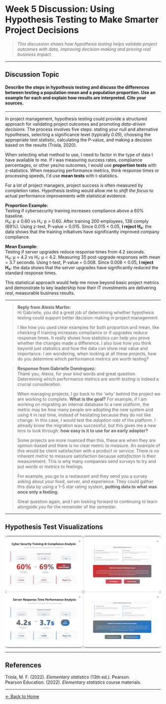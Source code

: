 # Week 5 Discussion: Using Hypothesis Testing to Make Smarter Project Decisions

> *This discussion shows how hypothesis testing helps validate project outcomes with data, improving decision-making and proving real business impact.*

---

## **Discussion Topic**
#### Describe the steps in hypothesis testing and discuss the differences between testing a population mean and a population proportion. Use an example for each and explain how results are interpreted. Cite your sources.

---

In project management, hypothesis testing could provide a structured approach for validating project outcomes and promoting *data-driven decisions.* The process involves five steps: stating your null and alternative hypotheses, selecting a significance level (typically *0.05*), choosing the appropriate test statistic, calculating the P-value, and making a decision based on the results (Triola, 2020).

When selecting what method to use, I need to factor in the type of data I have available to me. If I was measuring success rates, compliance percentages, or other yes/no outcomes, I would use **proportion tests** with z-statistics. When measuring performance metrics, think response times or processing speeds, I'd use **mean tests** with t-statistics.

For a lot of project managers, project success is often measured by completion rates. Hypothesis testing would allow me to *shift the focus* to actual performance improvements with statistical evidence.

**Proportion Example:**  
Testing if cybersecurity training increases compliance above a 60% baseline.  
H₀: p ≤ 0.60 vs H₁: p > 0.60. After training 200 employees, 138 comply (69%). Using z-test, P-value = 0.015. Since 0.015 < 0.05, **I reject H₀**: the data shows that the training initiatives have significantly improved company compliance.

**Mean Example:**  
Testing if server upgrades reduce response times from 4.2 seconds.  
H₀: μ = 4.2 vs H₁: μ < 4.2. Measuring 35 post-upgrade responses with mean = 3.7 seconds. Using t-test, P-value = 0.008. Since 0.008 < 0.05, **I reject H₀**: the data shows that the server upgrades have significantly reduced the standard response times.

This statistical approach would help me move beyond basic project metrics and demonstrate to key leadership how their IT investments are delivering *real*, measurable business results.

---

> **Reply from Alexis Martin:**  
> Hi Gabrielle, you did a great job of determining whether hypothesis testing could support better decision-making in project management.
> 
> I like how you used clear examples for both proportion and mean, like checking if training increases compliance or if upgrades reduce response times. It really shows how statistics can help you prove whether the changes made a difference. I also love how you think beyond just statistics and how the data can show real value and importance. I am wondering, when looking at all these projects, how do you determine which performance metrics are worth testing?

> **Response from Gabrielle Dominguez:**  
> Thank you, Alexis, for your kind words and great question. Determining which performance metrics are *worth testing* is indeed a crucial consideration.  
>  
> When managing projects, I go back to the *'why'* behind the project we are working to complete. **What is the goal?** For example, if I am working on migrating an internal database to a new platform, the metric may be how many people are adopting the new system and using it in real time, instead of hesitating because they do not like change. In this case, I would test the *adoption rate* of the platform. I already know the migration was successful, but this gives me a new lens to look through: **how easy is it to use for an early adopter?**
> 
> Some projects are more nuanced than this, these are when they are opinion-based and there is no clear metric to measure. An example of this would be client satisfaction with a product or service. There is no inherent metric to measure satisfaction because *satisfaction* is their measurement. This is why many companies send surveys to try and put words or metrics to feelings.  
>  
> For example, you go to a restaurant and they send you a survey asking about your food, server, and experience. They could gather this data by using a 1–5 star rating system, **putting data to what was once only a feeling.**
>  
> Great question again, and I am looking forward to continuing to learn alongside you for the remainder of the semester.
  
---
    
## Hypothesis Test Visualizations

<style>
  table.hypothesis-grid {
    border-collapse: collapse;
    border-spacing: 0;
    max-width: 780px;
    width: 100%;
  }

  table.hypothesis-grid td {
    position: relative;
    padding: 0;
    margin: 0;
    border: 1px solid #ddd;
  }

  /* Remove double borders between cells by hiding right border on left cells and bottom border on top cells */
  table.hypothesis-grid tr:first-child td {
    border-top: none;
  }
  table.hypothesis-grid tr:last-child td {
    border-bottom: none;
  }
  table.hypothesis-grid td:first-child {
    border-left: none;
  }
  table.hypothesis-grid td:last-child {
    border-right: none;
  }

  /* Corner anchors */
  table.hypothesis-grid td::before,
  table.hypothesis-grid td::after {
    content: "";
    position: absolute;
    width: 6px;
    height: 6px;
    background: #ddd;
    z-index: 2;
  }

  /* Top-left anchor */
  table.hypothesis-grid td::before {
    top: -1px;
    left: -1px;
    border-radius: 3px 0 0 0;
  }
  /* Top-right anchor */
  table.hypothesis-grid td::after {
    top: -1px;
    right: -1px;
    border-radius: 0 3px 0 0;
  }

  /* Add extra anchors to bottom corners with a nested span */
  table.hypothesis-grid td > span.corner-bottom-left,
  table.hypothesis-grid td > span.corner-bottom-right {
    position: absolute;
    width: 6px;
    height: 6px;
    background: #ddd;
    z-index: 2;
  }
  table.hypothesis-grid td > span.corner-bottom-left {
    bottom: -1px;
    left: -1px;
    border-radius: 0 0 0 3px;
  }
  table.hypothesis-grid td > span.corner-bottom-right {
    bottom: -1px;
    right: -1px;
    border-radius: 0 0 3px 0;
  }

  /* Image container */
  .img-container {
    position: relative;
    width: 100%;
    background: white;
  }

  .img-container img {
    width: 90%;
    max-width: 100%;
    height: auto;
    border-radius: 4px;
    display: block;
    margin: 0 auto;
    cursor: pointer;
  }

  .zoom-plus {
    position: absolute;
    top: 6px;
    right: 6px;
    font-size: 14px;
    color: rgba(0, 0, 0, 0.4);
    pointer-events: none;
    user-select: none;
  }
</style>

<div align="center">
  <table class="hypothesis-grid">
    <tr>
      <td>
        <div class="img-container">
          <img src="https://raw.githubusercontent.com/GabrielleDominguez/Statics-Applied-Bridging-Data-Decision-Making-in-Project-Management/a1827491001287a4ade1414fe0dd9599b4c9a86f/Article%205%2C%20image%201%20v2.png" alt="Hypothesis Image 1" class="zoomable" />
          <div class="zoom-plus">+</div>
        </div>
        <span class="corner-bottom-left"></span>
        <span class="corner-bottom-right"></span>
      </td>
      <td>
        <div class="img-container">
          <img src="https://raw.githubusercontent.com/GabrielleDominguez/Statics-Applied-Bridging-Data-Decision-Making-in-Project-Management/a1827491001287a4ade1414fe0dd9599b4c9a86f/Atricle%205%2C%20image%202%20v2.png" alt="Hypothesis Image 2" class="zoomable" />
          <div class="zoom-plus">+</div>
        </div>
        <span class="corner-bottom-left"></span>
        <span class="corner-bottom-right"></span>
      </td>
    </tr>
    <tr>
      <td>
        <div class="img-container">
          <img src="https://raw.githubusercontent.com/GabrielleDominguez/Statics-Applied-Bridging-Data-Decision-Making-in-Project-Management/a1827491001287a4ade1414fe0dd9599b4c9a86f/Article%205%2C%20image%203%20v2.png" alt="Hypothesis Image 3" class="zoomable" />
          <div class="zoom-plus">+</div>
        </div>
        <span class="corner-bottom-left"></span>
        <span class="corner-bottom-right"></span>
      </td>
      <td>
        <div class="img-container">
          <img src="https://raw.githubusercontent.com/GabrielleDominguez/Statics-Applied-Bridging-Data-Decision-Making-in-Project-Management/a1827491001287a4ade1414fe0dd9599b4c9a86f/Article%205%2C%20image%204%20v2.png" alt="Hypothesis Image 4" class="zoomable" />
          <div class="zoom-plus">+</div>
        </div>
        <span class="corner-bottom-left"></span>
        <span class="corner-bottom-right"></span>
      </td>
    </tr>
  </table>
</div>

<!-- Modal HTML -->
<div id="modal" style="display: none; position: fixed; z-index: 1000; top: 0; left: 0; width: 100vw; height: 100vh; background: rgba(0,0,0,0.8); justify-content: center; align-items: center;">
  <span id="modal-close" style="position: fixed; top: 20px; right: 30px; color: white; font-size: 30px; font-weight: bold; cursor: pointer;">&times;</span>
  <img id="modal-img" src="" alt="Zoomed image" style="max-width: 90%; max-height: 90%; border-radius: 8px; box-shadow: 0 0 15px rgba(0,0,0,0.5);" />
</div>

<!-- Modal Zoom Script -->
<script>
  const zoomables = document.querySelectorAll('.zoomable');
  const modal = document.getElementById('modal');
  const modalImg = document.getElementById('modal-img');
  const modalClose = document.getElementById('modal-close');

  zoomables.forEach(img => {
    img.addEventListener('click', () => {
      modal.style.display = 'flex';
      modalImg.src = img.src;
      modalImg.alt = img.alt;
    });
  });

  modalClose.addEventListener('click', () => {
    modal.style.display = 'none';
    modalImg.src = '';
  });

  modal.addEventListener('click', (e) => {
    if (e.target === modal) {
      modal.style.display = 'none';
      modalImg.src = '';
    }
  });

  document.addEventListener('keydown', (e) => {
    if (e.key === 'Escape') {
      modal.style.display = 'none';
      modalImg.src = '';
    }
  });
</script>

---
 
## References

Triola, M. F. (2022). *Elementary statistics* (13th ed.). Pearson.  
Pearson Education. (2022). *Elementary statistics* course materials.

---

[← Back to Home](https://gabrielledominguez.github.io/Statics-Applied-Bridging-Data-Decision-Making-in-Project-Management/)

